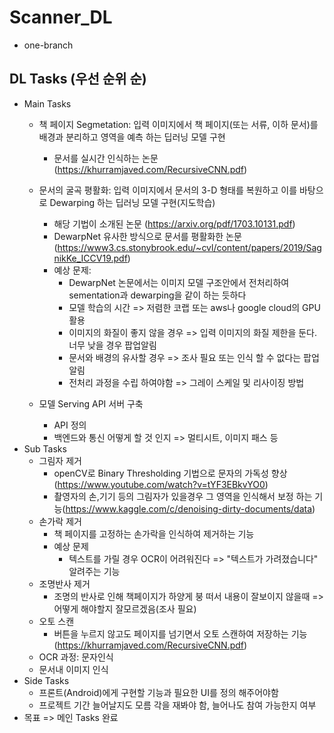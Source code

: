 # Scanner_DL
- one-branch

## DL Tasks (우선 순위 순)
- Main Tasks
    - 책 페이지 Segmetation: 입력 이미지에서 책 페이지(또는 서류, 이하 문서)를 배경과 분리하고 영역을 예측 하는 딥러닝 모델 구현
        - 문서를 실시간 인식하는 논문(https://khurramjaved.com/RecursiveCNN.pdf)
    - 문서의 굴곡 평활화: 입력 이미지에서 문서의 3-D 형태를 복원하고 이를 바탕으로 Dewarping 하는 딥러닝 모델 구현(지도학습)
        - 해당 기법이 소개된 논문 (https://arxiv.org/pdf/1703.10131.pdf)
        - DewarpNet 유사한 방식으로 문서를 평활화한 논문 (https://www3.cs.stonybrook.edu/~cvl/content/papers/2019/SagnikKe_ICCV19.pdf)
        - 예상 문제:
            - DewarpNet 논문에서는 이미지 모델 구조안에서 전처리하여 sementation과 dewarping을 같이 하는 듯하다
            - 모델 학습의 시간 => 저렴한 코랩 또는 aws나 google cloud의 GPU 활용
            - 이미지의 화질이 좋지 않을 경우 => 입력 이미지의 화질 제한을 둔다. 너무 낮을 경우 팝업알림
            - 문서와 배경의 유사할 경우 => 조사 필요 또는 인식 할 수 없다는 팝업알림
            - 전처리 과정을 수립 하여야함 => 그레이 스케일 및 리사이징 방법
            
    - 모델 Serving API 서버 구축
        - API 정의
        - 백엔드와 통신 어떻게 할 것 인지 => 멀티시트, 이미지 패스 등
- Sub Tasks
    - 그림자 제거
        - openCV로 Binary Thresholding 기법으로 문자의 가독성 향상 (https://www.youtube.com/watch?v=tYF3EBkvYO0)
        - 촬영자의 손,기기 등의 그림자가 있을경우 그 영역을 인식해서 보정 하는 기능(https://www.kaggle.com/c/denoising-dirty-documents/data)
    - 손가락 제거
        - 책 페이지를 고정하는 손가락을 인식하여 제거하는 기능
        - 예상 문제
            - 텍스트를 가릴 경우 OCR이 어려워진다 => "텍스트가 가려졌습니다" 알려주는 기능
    - 조명반사 제거
        - 조명의 반사로 인해 책페이지가 하양게 붕 떠서 내용이 잘보이지 않을때 => 어떻게 해야할지 잘모르겠음(조사 필요)
    - 오토 스캔
        - 버튼을 누르지 않고도 페이지를 넘기면서 오토 스캔하여 저장하는 기능 (https://khurramjaved.com/RecursiveCNN.pdf)
    - OCR 과정: 문자인식
    - 문서내 이미지 인식
- Side Tasks
    - 프론트(Android)에게 구현할 기능과 필요한 UI를 정의 해주어야함
    - 프로젝트 기간 늘어날지도 모름 각을 재봐야 함, 늘어나도 참여 가능한지 여부
- 목표 => 메인 Tasks 완료
  
